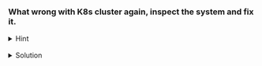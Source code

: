### What wrong with K8s cluster again, inspect the system and fix it.
<details>
<summary>Hint</summary>

Try to check the log of of kube-apiserver container under `/var/log/pods/` to find the cause.

</details>

<br>

<details>
<summary>Solution</summary>

kube-apiserver connect to etcd using loopback interface, but etcd is listening on interface enp1s0. 
Update the `/etc/kubernetes/manifests/kube-apiserver.yaml` or `/etc/kubernetes/manifests/etcd.yaml` to ensure kube-adiserver can establish the connection to etcd.

```
etc.yaml
...
--listen-client-urls=https://127.0.0.1:2379,...
...
```
<br>

```
kube-apiserver.yaml
...
--etcd-servers=https://127.0.0.1:2379
...
```

</details>